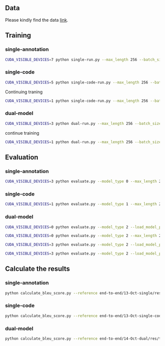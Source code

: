 ## Data
Please kindly find the data [link](https://smu-my.sharepoint.com/:u:/g/personal/ivanairsan_smu_edu_sg/EVwqxPdn_0tDl-Zhse0KCj4Bty3iEGuoAWWy2inAlhYTnQ?e=Htfks2).

## Training
### single-annotation
```bash
CUDA_VISIBLE_DEVICES=7 python single-run.py --max_length 256 --batch_size 16 --output_dir '19-Oct-single-annotation'
```

### single-code
```bash
CUDA_VISIBLE_DEVICES=5 python single-code-run.py --max_length 256 --batch_size 16 --output_dir '19-Oct-single-code'
```

Continuing traning
```bash
CUDA_VISIBLE_DEVICES=1 python single-code-run.py --max_length 256 --batch_size 16 --epoch 6 --norm True --load_model_path 18-Oct-single-code/checkpoint-best-bleu/pytorch_model.bin --output_dir '21-Oct-single-code'
```

### dual-model
```bash
CUDA_VISIBLE_DEVICES=3 python dual-run.py --max_length 256 --batch_size 16 --epoch 30 --fuse True --norm True --output_dir '21-Oct-dual-ant-only'
```

continue training
```bash
CUDA_VISIBLE_DEVICES=1 python dual-run.py --max_length 256 --batch_size 16 --epoch 20 --output_dir '18-Oct-dual' --load_model_path '14-Oct-dual/checkpoint-best-bleu/pytorch_model.bin'
```

## Evaluation
### single-annotation
```bash
CUDA_VISIBLE_DEVICES=3 python evaluate.py --model_type 0 --max_length 256 --load_model_path ./14-Oct-single-256/checkpoint-best-bleu/pytorch_model.bin --test_filename ../data/test_3_lines_dedup.csv --output_dir 14-Oct-single-256/res
```

### single-code
```bash
CUDA_VISIBLE_DEVICES=1 python evaluate.py --model_type 1 --max_length 256 --load_model_path 13-Oct-single-code/checkpoint-best-bleu/pytorch_model.bin --test_filename ../data/test_3_lines_dedup.csv --output_dir 13-Oct-single-code/res
```

### dual-model
```bash
CUDA_VISIBLE_DEVICES=0 python evaluate.py --model_type 2 --load_model_path 14-Oct-dual/checkpoint-best-bleu/pytorch_model.bin --test_filename ../data/test_3_lines_dedup.csv --output_dir 14-Oct-dual/res-1 --max_length 256
```

```bash
CUDA_VISIBLE_DEVICES=0 python evaluate.py --model_type 2 --max_length 256 --load_model_path 18-Oct-dual-concat/checkpoint-best-bleu/pytorch_model.bin --test_filename ../data/test_3_lines_dedup.csv --output_dir 18-Oct-dual-concat/res
```


```bash
CUDA_VISIBLE_DEVICES=3 python evaluate.py --model_type 2 --load_model_path 14-Oct-dual/checkpoint-best-bleu/pytorch_model.bin --test_filename ../data/test_3_lines_dedup.csv --output_dir 14-Oct-dual/ant-only --max_length 256
```

```bash
CUDA_VISIBLE_DEVICES=3 python evaluate.py --model_type 2 --load_model_path 14-Oct-dual/checkpoint-best-bleu/pytorch_model.bin --test_filename ../data/test_3_lines_dedup.csv --output_dir 14-Oct-dual/code-only --max_length 256
```

## Calculate the results
### single-annotation
```bash
python calculate_bleu_score.py --reference end-to-end/13-Oct-single/res/test_ref.csv --candidate end-to-end/13-Oct-single/res/test_hyp.csv
```

### single-code
```bash
python calculate_bleu_score.py --reference end-to-end/13-Oct-single-code/res/test_ref.csv --candidate end-to-end/13-Oct-single-code/res/test_hyp.csv
```

### dual-model
```bash
python calculate_bleu_score.py --reference end-to-end/14-Oct-dual/res/test_ref.csv --candidate end-to-end/14-Oct-dual/res/test_hyp.csv
```
